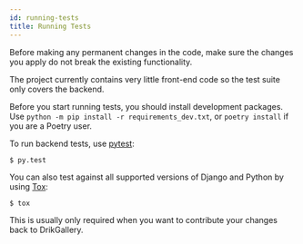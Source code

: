```yaml
---
id: running-tests
title: Running Tests
---
```


Before making any permanent changes in the code, make sure the changes you apply do not break the existing functionality.

The project currently contains very little front-end code so the test suite only covers the backend.

Before you start running tests, you should install development packages. 
Use `python -m pip install -r requirements_dev.txt`, or `poetry install` if you are a Poetry user.

To run backend tests, use [pytest](https://docs.pytest.org/en/latest/):

```console
$ py.test
```

You can also test against all supported versions of Django and Python by using [Tox](https://tox.readthedocs.io/en/latest/):

```console
$ tox
```

This is usually only required when you want to contribute your changes back to DrikGallery. 
